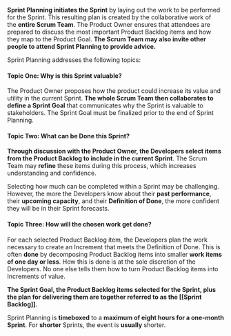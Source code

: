 **Sprint Planning initiates the Sprint** by laying out the work to be performed for the Sprint. This resulting plan is created by the collaborative work of the **entire Scrum Team**.
The Product Owner ensures that attendees are prepared to discuss the most important Product Backlog items and how they map to the Product Goal. **The Scrum Team may also invite other people to attend Sprint Planning to provide advice.**

Sprint Planning addresses the following topics:

#### Topic One: Why is this Sprint valuable?

The Product Owner proposes how the product could increase its value and utility in the current Sprint. **The whole Scrum Team then collaborates to define a Sprint Goal** that communicates why the Sprint is valuable to stakeholders. The Sprint Goal must be finalized prior to the end of Sprint Planning.

#### Topic Two: What can be Done this Sprint?

**Through discussion with the Product Owner, the Developers select items from the Product Backlog to include in the current Sprint**. The Scrum Team may **refine** these items during this process, which increases understanding and confidence.

Selecting how much can be completed within a Sprint may be challenging. However, the more the Developers know about their **past performance**, their **upcoming capacity**, and their **Definition of Done**, the more confident they will be in their Sprint forecasts.

#### Topic Three: How will the chosen work get done?

For each selected Product Backlog item, the Developers plan the work necessary to create an Increment that meets the Definition of Done. This is often **done** by decomposing Product Backlog items into smaller **work items of one day or less**. How this is done is at the sole discretion of the Developers. No one else tells them how to turn Product Backlog items into Increments of value.

**The Sprint Goal, the Product Backlog items selected for the Sprint, plus the plan for delivering them are together referred to as the [[Sprint Backlog]].**

  
Sprint Planning is **timeboxed** to a **maximum of eight hours for a one-month Sprint**. For **shorter** Sprints, the event is **usually** shorter.